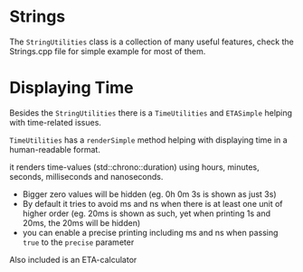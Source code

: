 # Strings

The `StringUtilities` class is a collection of many useful features, check the Strings.cpp file for simple example for most of them.

# Displaying Time

Besides the `StringUtilities` there is a `TimeUtilities` and `ETASimple` helping with time-related issues.

`TimeUtilities` has a `renderSimple` method helping with displaying time in a human-readable format.

it renders time-values (std::chrono::duration) using hours, minutes, seconds, milliseconds and nanoseconds.
- Bigger zero values will be hidden (eg. 0h 0m 3s is shown as just 3s)
- By default it tries to avoid ms and ns when there is at least one unit of higher order (eg. 20ms is shown as such, yet when printing 1s and 20ms, the 20ms will be hidden)
- you can enable a precise printing including ms and ns when passing `true` to the `precise` parameter

Also included is an ETA-calculator